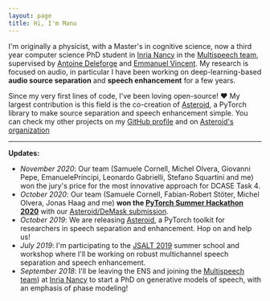 ```yaml
---
layout: page
title: Hi, I'm Manu 
---
```


I'm originally a physicist, with a Master's in cognitive science, now a third year computer science PhD student in [Inria Nancy](https://www.inria.fr/en/centre-inria-nancy-grand-est) in the [Multispeech team](https://www.inria.fr/en/multispeech), supervised by [Antoine Deleforge](https://members.loria.fr/ADeleforge/) and [Emmanuel Vincent](https://members.loria.fr/EVincent/). 
My research is focused on audio, in particular I have been working on deep-learning-based **audio source separation** and **speech enhancement** for a few years.


Since my very first lines of code, I've been loving open-source! :heart:
My largest contribution is this field is the co-creation of [Asteroid](https://github.com/asteroid-team/asteroid), a PyTorch library to make source separation and speech enhancement simple. You can check my other projects on my [GitHub profile](https://github.com/mpariente) and on [Asteroid's organization](https://github.com/asteroid-team)


----
**Updates:**
- *November 2020*: Our team (Samuele Cornell, Michel Olvera, Giovanni Pepe, EmanuelePrincipi, Leonardo Gabrielli, Stefano Squartini and me) won the jury's price for the most innovative approach for DCASE Task 4.
- *October 2020*: Our team (Samuele Cornell, Fabian-Robert Stöter, Michel Olvera, Jonas Haag and me) **won the [PyTorch Summer Hackathon 2020](https://pytorch2020.devpost.com/)** with our [Asteroid/DeMask submission](https://devpost.com/software/asteroid-the-pytorch-based-source-separation-toolkit).
- *October 2019*: We are releasing [Asteroid](https://github.com/asteroid-team/asteroid), a PyTorch toolkit for researchers in speech separation and enhancement. Hop on and help us! 
- *July 2019*: I'm participating to the [JSALT 2019](https://www.clsp.jhu.edu/workshops/19-workshop/) summer school and workshop where I'll be working on robust multichannel speech separation and speech enhancement.
- *September 2018*: I'll be leaving the ENS and joining the [Multispeech team](https://www.inria.fr/en/multispeech)) at [Inria Nancy](https://www.inria.fr/en/centre-inria-nancy-grand-est) to start a PhD on generative models of speech, with an emphasis of phase modeling!